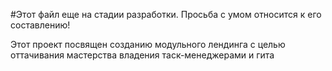 <a href="https://travis-ci.org/alfamed/landing-implant.svg?branch=master"></a>
#Этот файл еще на стадии разработки.
Просьба с умом относится к его составлению!

Этот проект посвящен созданию модульного лендинга с целью оттачивания мастерства владения таск-менеджерами и гита